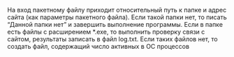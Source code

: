 На вход пакетному файлу приходит относительный путь к папке и адрес сайта (как параметры пакетного файла). Если такой папки нет, то писать “Данной папки нет” и завершить выполнение программы. Если в папке есть файлы с раcширением *.exe, то выполнить проверку связи с сайтом, результаты записать в файл log.txt. Если таких файлов нет, то создать файл, содержащий число активных в ОС процессов


